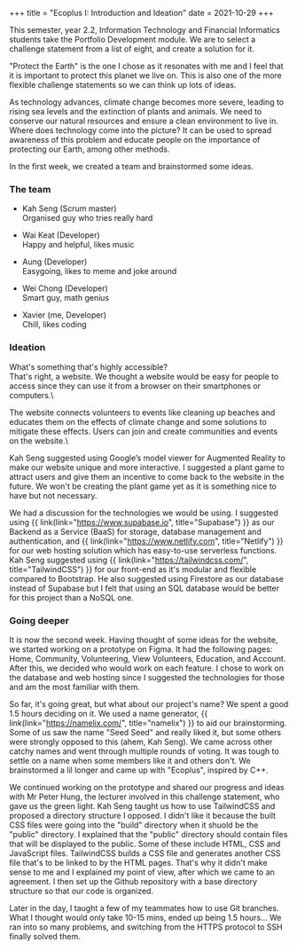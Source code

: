 +++
title = "Ecoplus I: Introduction and Ideation"
date = 2021-10-29
+++

This semester, year 2.2, Information Technology and Financial Informatics students take the Portfolio Development module.
We are to select a challenge statement from a list of eight, and create a solution for it.

"Protect the Earth" is the one I chose as it resonates with me and I feel that it is important to protect this planet we live on.
This is also one of the more flexible challenge statements so we can think up lots of ideas.

As technology advances, climate change becomes more severe, leading to rising sea levels and the extinction of plants and animals.
We need to conserve our natural resources and ensure a clean environment to live in.
Where does technology come into the picture? It can be used to spread awareness of this problem and educate people on the importance of protecting our Earth, among other methods.

In the first week, we created a team and brainstormed some ideas.

### The team
- Kah Seng (Scrum master)\
Organised guy who tries really hard

- Wai Keat (Developer)\
Happy and helpful, likes music

- Aung (Developer)\
Easygoing, likes to meme and joke around

- Wei Chong (Developer)\
Smart guy, math genius

- Xavier (me, Developer)\
Chill, likes coding

### Ideation
What's something that's highly accessible?\
That's right, a website.
We thought a website would be easy for people to access since they can use it from a browser on their smartphones or computers.\

The website connects volunteers to events like cleaning up beaches and educates them on the effects of climate change and some solutions to mitigate these effects.
Users can join and create communities and events on the website.\

Kah Seng suggested using Google’s model viewer for Augmented Reality to make our website unique and more interactive.
I suggested a plant game to attract users and give them an incentive to come back to the website in the future.
We won't be creating the plant game yet as it is something nice to have but not necessary.

We had a discussion for the technologies we would be using.
I suggested using {{ link(link="https://www.supabase.io", title="Supabase") }} as our Backend as a Service (BaaS) for storage, database management and authentication, and {{ link(link="https://www.netlify.com", title="Netlify") }} for our web hosting solution which has easy-to-use serverless functions.
Kah Seng suggested using {{ link(link="https://tailwindcss.com/", title="TailwindCSS") }} for our front-end as it's modular and flexible compared to Bootstrap.
He also suggested using Firestore as our database instead of Supabase but I felt that using an SQL database would be better for this project than a NoSQL one.

### Going deeper
It is now the second week. Having thought of some ideas for the website, we started working on a prototype on Figma.
It had the following pages: Home, Community, Volunteering, View Volunteers, Education, and Account.
After this, we decided who would work on each feature.
I chose to work on the database and web hosting since I suggested the technologies for those and am the most familiar with them.

So far, it's going great, but what about our project's name?
We spent a good 1.5 hours deciding on it.
We used a name generator, {{ link(link="https://namelix.com/", title="namelix") }} to aid our brainstorming.
Some of us saw the name "Seed Seed" and really liked it, but some others were strongly opposed to this (ahem, Kah Seng).
We came across other catchy names and went through multiple rounds of voting.
It was tough to settle on a name when some members like it and others don't.
We brainstormed a lil longer and came up with "Ecoplus", inspired by C++.

We continued working on the prototype and shared our progress and ideas with Mr Peter Hung, the lecturer involved in this challenge statement, who gave us the green light.
Kah Seng taught us how to use TailwindCSS and proposed a directory structure I opposed.
I didn't like it because the built CSS files were going into the "build" directory when it shuold be the "public" directory.
I explained that the "public" directory should contain files that will be displayed to the public.
Some of these include HTML, CSS and JavaScript files.
TailwindCSS builds a CSS file and generates another CSS file that's to be linked to by the HTML pages.
That's why it didn't make sense to me and I explained my point of view, after which we came to an agreement.
I then set up the Github repository with a base directory structure so that our code is organized.

Later in the day, I taught a few of my teammates how to use Git branches.
What I thought would only take 10-15 mins, ended up being 1.5 hours...
We ran into so many problems, and switching from the HTTPS protocol to SSH finally solved them.
